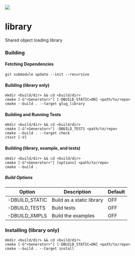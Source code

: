![](https://ci.appveyor.com/api/projects/status/github/libglug/library?branch=master&svg=true)
# library
Shared object loading library

### Building

#### Fetching Dependencies
```
git submodule update --init --recursive
```

#### Building (library only)
```
mkdir <build/dir> && cd <build/dir>
cmake [-G"<Generator>"] [-DBUILD_STATIC=ON] <path/to/repo>
cmake --build . --target glug_library
```

#### Building and Running Tests
```
mkdir <build/dir> && cd <build/dir>
cmake [-G"<Generator>"] -DBUILD_TESTS <path/to/repo>
cmake --build . --target check
ctest [-V]
```

#### Building (library, example, and tests)
```
mkdir <build/dir> && cd <build/dir>
cmake [-G"<Generator>"] [options] <path/to/repo>
cmake --build .

```
##### Build Options
| Option         | Description               | Default |
|----------------|---------------------------|---------|
| -DBUILD_STATIC | Build as a static library | OFF     |
| -DBUILD_TESTS  | Build tests               | OFF     |
| -DBUILD_XMPLS  | Build the examples        | OFF     |

### Installing (library only)
```
mkdir <build/dir> && cd <build/dir>
cmake [-G"<Generator>"] [-DBUILD_STATIC=ON] <path/to/repo>
cmake --build . --target install
```
